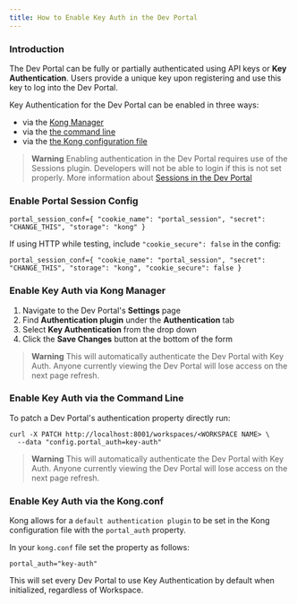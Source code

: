 ```yaml
---
title: How to Enable Key Auth in the Dev Portal
---
```


### Introduction

The Dev Portal can be fully or partially authenticated using API keys or **Key
Authentication**. Users provide a unique key upon registering and use this key
to log into the Dev Portal.


Key Authentication for the Dev Portal can be enabled in three ways:

- via the [Kong Manager](#enable-key-auth-via-kong-manager)
- via the [the command line](#enable-key-auth-via-the-command-line)
- via the [the Kong configuration file](#enable-key-auth-via-the-kong-conf)


>**Warning** Enabling authentication in the Dev Portal requires use of the
> Sessions plugin. Developers will not be able to login if this is not set
> properly. More information about [Sessions in the Dev Portal](/enterprise/{{page.kong_version}}/developer-portal/configuration/authentication/sessions)

### Enable Portal Session Config

```
portal_session_conf={ "cookie_name": "portal_session", "secret": "CHANGE_THIS", "storage": "kong" }
```

If using HTTP while testing, include `"cookie_secure": false` in the config:

```
portal_session_conf={ "cookie_name": "portal_session", "secret": "CHANGE_THIS", "storage": "kong", "cookie_secure": false }
```

### Enable Key Auth via Kong Manager

1. Navigate to the Dev Portal's **Settings** page
2. Find **Authentication plugin** under the **Authentication** tab
3. Select **Key Authentication** from the drop down
4. Click the **Save Changes** button at the bottom of the form

>**Warning** This will automatically authenticate the Dev Portal with Key
>Auth. Anyone currently viewing the Dev Portal will lose access on the
>next page refresh.


### Enable Key Auth via the Command Line

To patch a Dev Portal's authentication property directly run:

```
curl -X PATCH http://localhost:8001/workspaces/<WORKSPACE NAME> \
  --data "config.portal_auth=key-auth"
```

>**Warning** This will automatically authenticate the Dev Portal with Key
>Auth. Anyone currently viewing the Dev Portal will lose access on the
>next page refresh.

### Enable Key Auth via the Kong.conf

Kong allows for a `default authentication plugin` to be set in the Kong
configuration file with the `portal_auth` property.

In your `kong.conf` file set the property as follows:

```
portal_auth="key-auth"
```

This will set every Dev Portal to use Key Authentication by default when
initialized, regardless of Workspace.

